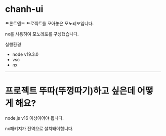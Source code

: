 # chanh-ui

프론트엔드 프로젝트를 모아놓은 모노레포입니다.

nx를 사용하여 모노레포를 구성했습니다.

실행환경

- node v19.3.0
- vsc
- nx

---

# 프로젝트 뚜따(뚜껑따기)하고 싶은데 어떻게 해요?

node.js v16 이상이어야 됩니다.

nx패키지가 전역으로 설치돼야합니다.
